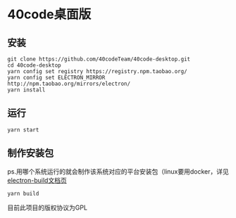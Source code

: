 # 40code桌面版
## 安装
```
git clone https://github.com/40codeTeam/40code-desktop.git
cd 40code-desktop
yarn config set registry https://registry.npm.taobao.org/
yarn config set ELECTRON_MIRROR http://npm.taobao.org/mirrors/electron/
yarn install
```
## 运行
```
yarn start
```
## 制作安装包   
ps.用哪个系统运行的就会制作该系统对应的平台安装包（linux要用docker，详见[electron-build文档页](https://www.electron.build/multi-platform-build)
```
yarn build
```

目前此项目的版权协议为GPL
